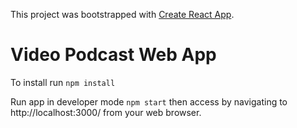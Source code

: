 This project was bootstrapped with [Create React App](https://github.com/facebook/create-react-app).

# Video Podcast Web App

To install run ````npm install````

Run app in developer mode ````npm start```` then access by navigating to http://localhost:3000/ from your web browser.
